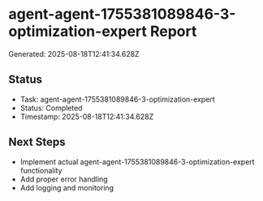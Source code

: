 # agent-agent-1755381089846-3-optimization-expert Report

Generated: 2025-08-18T12:41:34.628Z

## Status
- Task: agent-agent-1755381089846-3-optimization-expert
- Status: Completed
- Timestamp: 2025-08-18T12:41:34.628Z

## Next Steps
- Implement actual agent-agent-1755381089846-3-optimization-expert functionality
- Add proper error handling
- Add logging and monitoring
